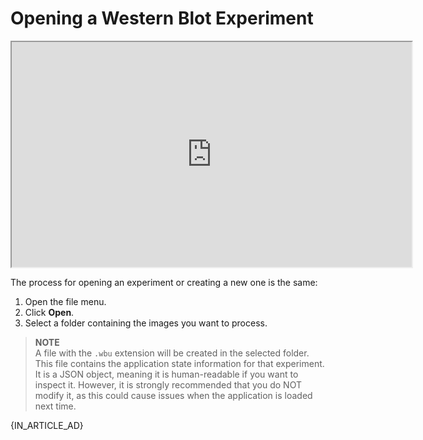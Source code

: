 # Opening a Western Blot Experiment

<iframe width="640" height="360" src="https://youtube.com/embed/Pds_3Lcp6qE">
    Demo of how to open an experiment in the Western Blot Utility.
</iframe>

The process for opening an experiment or creating a new one is the same:

1. Open the file menu.
2. Click **Open**.
3. Select a folder containing the images you want to process.

> **NOTE**  
> A file with the `.wbu` extension will be created in the selected folder. This file contains the application state information for that experiment. It is a JSON object, meaning it is human-readable if you want to inspect it. However, it is strongly recommended that you do NOT modify it, as this could cause issues when the application is loaded next time.

{IN_ARTICLE_AD}
